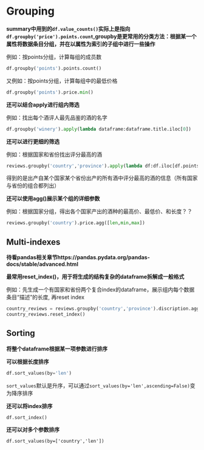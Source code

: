 # Grouping

**summary中用到的`df.value_counts()`实际上是指向`df.groupby('price').points.count`,groupby是更常用的分类方法：根据某一个属性将数据条目分组，并在以属性为索引的子组中进行一些操作**

例如：按points分组，计算每组的成员数
```python
df.groupby('points').points.count()
```
又例如：按points分组，计算每组中的最低价格
```python
df.groupby('points').price.min()
```
**还可以结合apply进行组内筛选**

例如：找出每个酒评人最先品鉴的酒的名字
```python
df.groupby('winery').apply(lambda dataframe:dataframe.title.iloc[0])
```
**还可以进行更细的筛选**

例如：根据国家和省份找出评分最高的酒
```python
reviews.groupby('country','province').apply(lambda df:df.iloc[df.points.argmax()])
```
得到的是出产自某个国家某个省份出产的所有酒中评分最高的酒的信息（所有国家与省份的组合都列出）

**还可以使用agg()展示某个组的详细参数**

例如：根据国家分组，得出各个国家产出的酒种的最高价、最低价、和长度？？
```python
reviews.groupby('country').price.agg([len,min,max])
```

## Multi-indexes

**待看pandas相关章节https://pandas.pydata.org/pandas-docs/stable/advanced.html**

**最常用reset_index()，用于将生成的结构复杂的dataframe拆解成一般格式**

例如：先生成一个有国家和省份两个复合index的dataframe，展示组内每个数据条目“描述”的长度,
再reset index
```python
country_reviews = reviews.groupby('country','province').discription.agg([len])
country_reviews.reset_index()
```

## Sorting

**将整个dataframe根据某一项参数进行排序**

**可以根据长度排序**

```python
df.sort_values(by='len')
```
`sort_values`默认是升序，可以通过`sort_values(by='len',ascending=False)`变为降序排序

**还可以将index排序**

`df.sort_index()`

**还可以对多个参数排序**

`df.sort_values(by=['country','len'])`




